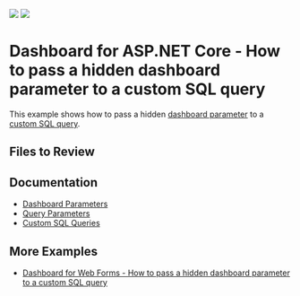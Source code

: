 <!-- default badges list -->
![](https://img.shields.io/endpoint?url=https://codecentral.devexpress.com/api/v1/VersionRange/538484113/22.1.2%2B)
[![](https://img.shields.io/badge/📖_How_to_use_DevExpress_Examples-e9f6fc?style=flat-square)](https://docs.devexpress.com/GeneralInformation/403183)
<!-- default badges end -->
# Dashboard for ASP.NET Core - How to pass a hidden dashboard parameter to a custom SQL query

This example shows how to pass a hidden [dashboard parameter](https://docs.devexpress.com/Dashboard/117062) to a [custom SQL query](https://docs.devexpress.com/Dashboard/117193).


## Files to Review



## Documentation

- [Dashboard Parameters](https://docs.devexpress.com/Dashboard/117062/web-dashboard/create-dashboards-on-the-web/data-analysis/dashboard-parameters)
- [Query Parameters](https://docs.devexpress.com/Dashboard/117192/web-dashboard/create-dashboards-on-the-web/providing-data/working-with-sql-data-sources/pass-query-parameters)
- [Custom SQL Queries](https://docs.devexpress.com/Dashboard/117193/web-dashboard/create-dashboards-on-the-web/providing-data/working-with-sql-data-sources/custom-sql-queries)

## More Examples

- [Dashboard for Web Forms - How to pass a hidden dashboard parameter to a custom SQL query](https://github.com/DevExpress-Examples/aspxdashboard-how-to-pass-a-hidden-dashboard-parameter-to-a-custom-sql-query-t491903)
